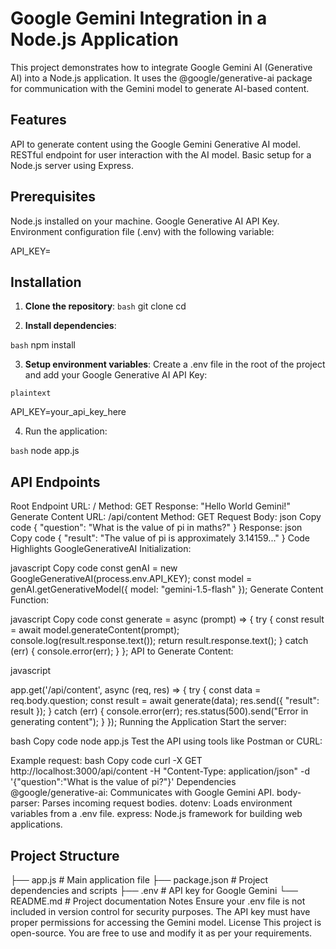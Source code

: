 
# Google Gemini Integration in a Node.js Application
This project demonstrates how to integrate Google Gemini AI (Generative AI) into a Node.js application. It uses the @google/generative-ai package for communication with the Gemini model to generate AI-based content.

## Features
API to generate content using the Google Gemini Generative AI model.
RESTful endpoint for user interaction with the AI model.
Basic setup for a Node.js server using Express.

## Prerequisites
Node.js installed on your machine.
Google Generative AI API Key.
Environment configuration file (.env) with the following variable:

API_KEY=<your-google-generative-ai-api-key>


## Installation
1. **Clone the repository**:
 ```bash```
 git clone <repository-url>
 cd <repository-folder>

2. **Install dependencies**:

```bash```
npm install

3. **Setup environment variables**: Create a .env file in the root of the project and add your Google Generative AI API Key:

```plaintext```


API_KEY=your_api_key_here

4. Run the application:

```bash```
node app.js

## API Endpoints
Root Endpoint
URL: /
Method: GET
Response:
"Hello World Gemini!"
Generate Content
URL: /api/content
Method: GET
Request Body:
json
Copy code
{
  "question": "What is the value of pi in maths?"
}
Response:
json
Copy code
{
  "result": "The value of pi is approximately 3.14159..."
}
Code Highlights
GoogleGenerativeAI Initialization:

javascript
Copy code
const genAI = new GoogleGenerativeAI(process.env.API_KEY);
const model = genAI.getGenerativeModel({ model: "gemini-1.5-flash" });
Generate Content Function:

javascript
Copy code
const generate = async (prompt) => {
  try {
    const result = await model.generateContent(prompt);
    console.log(result.response.text());
    return result.response.text();
  } catch (err) {
    console.error(err);
  }
};
API to Generate Content:

javascript

app.get('/api/content', async (req, res) => {
  try {
    const data = req.body.question;
    const result = await generate(data);
    res.send({ "result": result });
  } catch (err) {
    console.error(err);
    res.status(500).send("Error in generating content");
  }
});
Running the Application
Start the server:

bash
Copy code
node app.js
Test the API using tools like Postman or CURL:

Example request:
bash
Copy code
curl -X GET http://localhost:3000/api/content -H "Content-Type: application/json" -d '{"question":"What is the value of pi?"}'
Dependencies
@google/generative-ai: Communicates with Google Gemini API.
body-parser: Parses incoming request bodies.
dotenv: Loads environment variables from a .env file.
express: Node.js framework for building web applications.


## Project Structure

├── app.js          # Main application file
├── package.json    # Project dependencies and scripts
├── .env            # API key for Google Gemini
└── README.md       # Project documentation
Notes
Ensure your .env file is not included in version control for security purposes.
The API key must have proper permissions for accessing the Gemini model.
License
This project is open-source. You are free to use and modify it as per your requirements.

